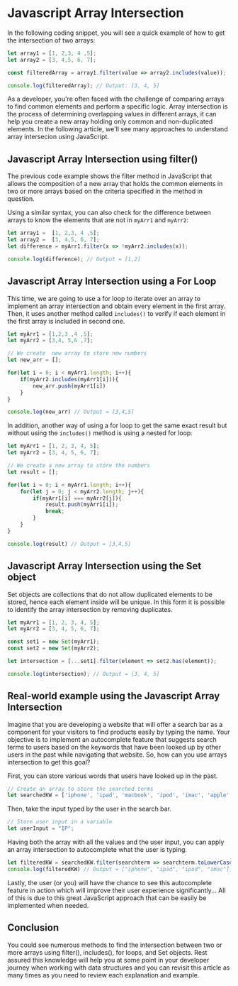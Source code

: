 # Javascript Array Intersection

In the following coding snippet, you will see a quick example of how to get the intersection of two arrays:

```js
let array1 = [1, 2,3, 4 ,5];
let array2 = [3, 4,5, 6, 7];

const filteredArray = array1.filter(value => array2.includes(value));

console.log(filteredArray); // Output: [3, 4, 5]
```

As a developer, you're often faced with the challenge of comparing arrays to find common elements and perform a specific logic. Array intersection is the process of determining overlapping values in different arrays, it can help you create a new array holding only common and non-duplicated elements. In the following article, we'll see many approaches to understand array intersecion using JavaScript.

## Javascript Array Intersection using filter()

The previous code example shows the filter method in JavaScript that allows the composition of a new array that holds the common elements in two or more arrays based on the criteria specified in the method in question.

Using a similar syntax, you can also check for the difference between arrays to know the elements that are not in `myArr1` and `myArr2`:

```js
let array1 =  [1, 2,3, 4 ,5];
let array2 =  [3, 4,5, 6, 7];
let difference = myArr1.filter(x => !myArr2.includes(x));

console.log(difference); // Output = [1,2]
```

## Javascript Array Intersection using a For Loop

This time, we are going to use a for loop to iterate over an array to implement an array intersection and obtain every element in the first array. Then, it uses another method called `includes()` to verify if each element in the first array is included in second one.

```js
let myArr1 = [1,2,3 ,4 ,5];
let myArr2 = [3,4, 5,6 ,7];

// We create  new array to store new numbers
let new_arr = [];

for(let i = 0; i < myArr1.length; i++){
    if(myArr2.includes(myArr1[i])){
        new_arr.push(myArr1[i])
    }
}

console.log(new_arr) // Output = [3,4,5]
```

In addition, another way of using a for loop to get the same exact result but without using the `includes()` method is using a nested for loop.

```js
let myArr1 = [1, 2, 3, 4, 5];
let myArr2 = [3, 4, 5, 6, 7];

// We create a new array to store the numbers
let result = [];

for(let i = 0; i < myArr1.length; i++){
    for(let j = 0; j < myArr2.length; j++){
        if(myArr1[i] === myArr2[j]){
            result.push(myArr1[i]);
            break;
        }
    }
}

console.log(result) // Output = [3,4,5]    
```

## Javascript Array Intersection using the Set object

Set objects are collections that do not allow duplicated elements to be stored, hence each element inside will be unique. In this form it is possible to  identify the array intersection by removing duplicates. 

```js
let myArr1 = [1, 2, 3, 4, 5];
let myArr2 = [3, 4, 5, 6, 7];

const set1 = new Set(myArr1);
const set2 = new Set(myArr2);

let intersection = [...set1].filter(element => set2.has(element));

console.log(intersection); // Output = [3, 4, 5]
```

## Real-world example using the Javascript Array Intersection

Imagine that you are developing a website that will offer a search bar as a component for your visitors to find products easily by typing the name. Your objective is to implement an autocomplete feature that suggests search terms to users based on the keywords that have been looked up by other users in the past while navigating that website. So, how can you use arrays intersection to get this goal?

First, you can store various words that users have looked up in the past.

```js
// Create an array to store the searched terms
let searchedKW = ['iphone', 'ipad', 'macbook', 'ipod', 'imac', 'apple', 'watch', 'alexa', 'xiaomi', 'phillps'];
```

Then, take the input typed by the user in the search bar.

```js
// Store user input in a variable
let userInput = "IP";
```

Having both the array with all the values and the user input, you can apply an array intersection to autocomplete what the user is typing.

```js
let filteredKW = searchedKW.filter(searchterm => searchterm.toLowerCase().startsWith(userInput.toLowerCase()));
console.log(filteredKW) // Output = ["iphone", "ipad", "ipod", "imac"];
```

Lastly, the user (or you) will have the chance to see this autocomplete feature in action which will improve their user experience significantly... All of this is due to this great JavaScript approach that can be easily be implemented when needed.

## Conclusion

You could see numerous methods to find the intersection between two or more arrays using filter(), includes(), for loops, and Set objects. Rest assured this knowledge will help you at some point in your developer journey when working with data structures and you can revisit this article as many times as you need to review each explanation and example.
